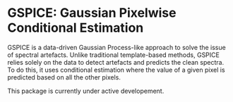 # GSPICE: Gaussian Pixelwise Conditional Estimation 

GSPICE is a data-driven Gaussian Process-like approach to solve the issue of spectral artefacts. Unlike traditional template-based methods, GSPICE relies solely on the data to detect artefacts and predicts the clean spectra. To do this, it uses conditional estimation where the value of a given pixel is predicted based on all the other pixels. 

This package is currently under active developement. 